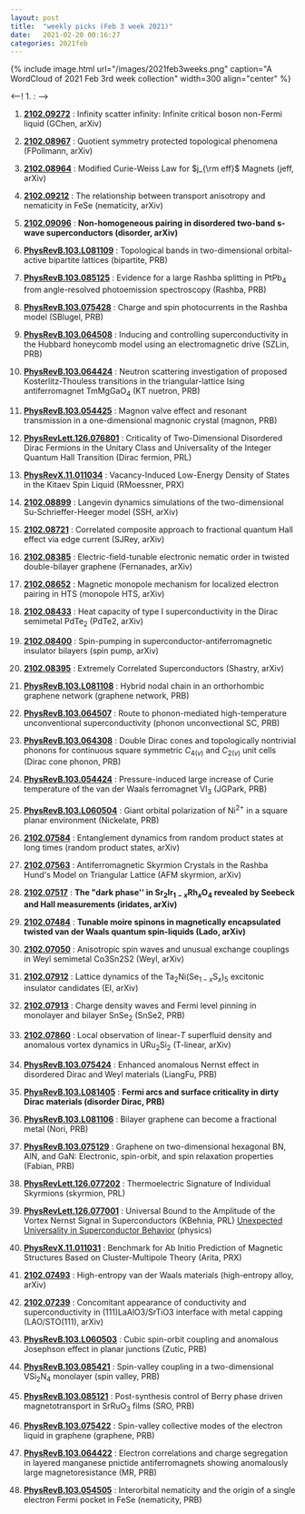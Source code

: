 ```yaml
---
layout: post
title:  "weekly picks (Feb 3 week 2021)"
date:   2021-02-20 00:16:27
categories: 2021feb
---
```


{% include image.html url="/images/2021feb3weeks.png" caption="A WordCloud of 2021 Feb 3rd week collection" width=300 align="center" %}


<--! 1. **[]()** : -->


1. **[2102.09272](http://arxiv.org/abs/2102.09272)** : Infinity scatter infinity: Infinite critical boson non-Fermi liquid (GChen, arXiv)

1. **[2102.08967](http://arxiv.org/abs/2102.08967)** : Quotient symmetry protected topological phenomena (FPollmann, arXiv)


1. **[2102.08964](http://arxiv.org/abs/2102.08964)** : Modified Curie-Weiss Law for $j_{\rm eff}$ Magnets (jeff, arXiv)


1. **[2102.09212](http://arxiv.org/abs/2102.09212)** : The relationship between transport anisotropy and nematicity in FeSe (nematicity, arXiv)

1. **[2102.09096](http://arxiv.org/abs/2102.09096)** : **Non-homogeneous pairing in disordered two-band s-wave superconductors (disorder, arXiv)**

1. **[PhysRevB.103.L081109](https://link.aps.org/doi/10.1103/PhysRevB.103.L081109)** : Topological bands in two-dimensional orbital-active bipartite lattices (bipartite, PRB)

1. **[PhysRevB.103.085125](https://link.aps.org/doi/10.1103/PhysRevB.103.085125)** : Evidence for a large Rashba splitting in ${\mathrm{PtPb}}_{4}$ from angle-resolved photoemission spectroscopy (Rashba, PRB)


1. **[PhysRevB.103.075428](https://link.aps.org/doi/10.1103/PhysRevB.103.075428)** : Charge and spin photocurrents in the Rashba model (SBlugel, PRB)

1. **[PhysRevB.103.064508](https://link.aps.org/doi/10.1103/PhysRevB.103.064508)** : Inducing and controlling superconductivity in the Hubbard honeycomb model using an electromagnetic drive (SZLin, PRB)

1. **[PhysRevB.103.064424](https://link.aps.org/doi/10.1103/PhysRevB.103.064424)** : Neutron scattering investigation of proposed Kosterlitz-Thouless transitions in the triangular-lattice Ising antiferromagnet ${\mathrm{TmMgGaO}}_{4}$ (KT nuetron, PRB)

1. **[PhysRevB.103.054425](https://link.aps.org/doi/10.1103/PhysRevB.103.054425)** : Magnon valve effect and resonant transmission in a one-dimensional magnonic crystal (magnon, PRB) 

1. **[PhysRevLett.126.076801](https://link.aps.org/doi/10.1103/PhysRevLett.126.076801)** : Criticality of Two-Dimensional Disordered Dirac Fermions in the Unitary Class and Universality of the Integer Quantum Hall Transition (Dirac fermion, PRL)

1. **[PhysRevX.11.011034](https://link.aps.org/doi/10.1103/PhysRevX.11.011034)** : Vacancy-Induced Low-Energy Density of States in the Kitaev Spin Liquid (RMoessner, PRX)


1. **[2102.08899](http://arxiv.org/abs/2102.08899)** : Langevin dynamics simulations of the two-dimensional Su-Schrieffer-Heeger model (SSH, arXiv)

1. **[2102.08721](http://arxiv.org/abs/2102.08721)** : Correlated composite approach to fractional quantum Hall effect via edge current (SJRey, arXiv)

1. **[2102.08385](http://arxiv.org/abs/2102.08385)** : Electric-field-tunable electronic nematic order in twisted double-bilayer graphene (Fernanades, arXiv)

1. **[2102.08652](http://arxiv.org/abs/2102.08652)** : Magnetic monopole mechanism for localized electron pairing in HTS (monopole HTS, arXiv)

1. **[2102.08433](http://arxiv.org/abs/2102.08433)** : Heat capacity of type I superconductivity in the Dirac semimetal PdTe$_2$ (PdTe2, arXiv)

1. **[2102.08400](http://arxiv.org/abs/2102.08400)** : Spin-pumping in superconductor-antiferromagnetic insulator bilayers (spin pump, arXiv)

1. **[2102.08395](http://arxiv.org/abs/2102.08395)** : Extremely Correlated Superconductors (Shastry, arXiv)

1. **[PhysRevB.103.L081108](https://link.aps.org/doi/10.1103/PhysRevB.103.L081108)** : Hybrid nodal chain in an orthorhombic graphene network (graphene network, PRB)

1. **[PhysRevB.103.064507](https://link.aps.org/doi/10.1103/PhysRevB.103.064507)** : Route to phonon-mediated high-temperature unconventional superconductivity (phonon unconvectional SC, PRB)

1. **[PhysRevB.103.064308](https://link.aps.org/doi/10.1103/PhysRevB.103.064308)** : Double Dirac cones and topologically nontrivial phonons for continuous square symmetric ${C}_{4(v)}$ and ${C}_{2(v)}$ unit cells (Dirac cone phonon, PRB)

1. **[PhysRevB.103.054424](https://link.aps.org/doi/10.1103/PhysRevB.103.054424)** : Pressure-induced large increase of Curie temperature of the van der Waals ferromagnet $\mathrm{V}{\mathrm{I}}_{3}$ (JGPark, PRB)

1. **[PhysRevB.103.L060504](https://link.aps.org/doi/10.1103/PhysRevB.103.L060504)** : Giant orbital polarization of ${\mathrm{Ni}}^{2+}$ in a square planar environment (Nickelate, PRB)

1. **[2102.07584](http://arxiv.org/abs/2102.07584)** : Entanglement dynamics from random product states at long times (random product states, arXiv)

1. **[2102.07563](http://arxiv.org/abs/2102.07563)** : Antiferromagnetic Skyrmion Crystals in the Rashba Hund's Model on Triangular Lattice (AFM skyrmion, arXiv)

1. **[2102.07517](http://arxiv.org/abs/2102.07517)** : **The "dark phase'' in Sr$_2$Ir$_{1-x}$Rh$_x$O$_4$ revealed by Seebeck and Hall measurements (iridates, arXiv)**


1. **[2102.07484](http://arxiv.org/abs/2102.07484)** : **Tunable moire spinons in magnetically encapsulated twisted van der Waals quantum spin-liquids (Lado, arXiv)**


1. **[2102.07050](http://arxiv.org/abs/2102.07050)** : Anisotropic spin waves and unusual exchange couplings in Weyl semimetal Co3Sn2S2 (Weyl, arXiv)

1. **[2102.07912](http://arxiv.org/abs/2102.07912)** : Lattice dynamics of the Ta$_2$Ni(Se$_{1-x}$S$_x$)$_5$ excitonic insulator candidates (EI, arXiv)


1. **[2102.07913](http://arxiv.org/abs/2102.07913)** : Charge density waves and Fermi level pinning in monolayer and bilayer SnSe$_2$ (SnSe2, PRB)

1. **[2102.07860](http://arxiv.org/abs/2102.07860)** : Local observation of linear-$T$ superfluid density and anomalous vortex dynamics in URu$_2$Si$_2$ (T-linear, arXiv)

1. **[PhysRevB.103.075424](https://link.aps.org/doi/10.1103/PhysRevB.103.075424)** : Enhanced anomalous Nernst effect in disordered Dirac and Weyl materials (LiangFu, PRB)

1. **[PhysRevB.103.L081405](https://link.aps.org/doi/10.1103/PhysRevB.103.L081405)** : **Fermi arcs and surface criticality in dirty Dirac materials (disorder Dirac, PRB)**

1. **[PhysRevB.103.L081106](https://link.aps.org/doi/10.1103/PhysRevB.103.L081106)** : Bilayer graphene can become a fractional metal (Nori, PRB)

1. **[PhysRevB.103.075129](https://link.aps.org/doi/10.1103/PhysRevB.103.075129)** : Graphene on two-dimensional hexagonal BN, AlN, and GaN: Electronic, spin-orbit, and spin relaxation properties (Fabian, PRB)

1. **[PhysRevLett.126.077202](https://link.aps.org/doi/10.1103/PhysRevLett.126.077202)** : Thermoelectric Signature of Individual Skyrmions (skyrmion, PRL)

1. **[PhysRevLett.126.077001](https://link.aps.org/doi/10.1103/PhysRevLett.126.077001)** : Universal Bound to the Amplitude of the Vortex Nernst Signal in Superconductors (KBehnia, PRL) [Unexpected Universality in Superconductor Behavior](https://physics.aps.org/articles/v14/s17) (physics) 

1. **[PhysRevX.11.011031](https://link.aps.org/doi/10.1103/PhysRevX.11.011031)** : Benchmark for Ab Initio Prediction of Magnetic Structures Based on Cluster-Multipole Theory (Arita, PRX)


1. **[2102.07493](http://arxiv.org/abs/2102.07493)** : High-entropy van der Waals materials (high-entropy alloy, arXiv)

1. **[2102.07239](http://arxiv.org/abs/2102.07239)** : Concomitant appearance of conductivity and superconductivity in (111)LaAlO3/SrTiO3 interface with metal capping (LAO/STO(111), arXiv)

1. **[PhysRevB.103.L060503](https://link.aps.org/doi/10.1103/PhysRevB.103.L060503)** : Cubic spin-orbit coupling and anomalous Josephson effect in planar junctions (Zutic, PRB)

1. **[PhysRevB.103.085421](https://link.aps.org/doi/10.1103/PhysRevB.103.085421)** : Spin-valley coupling in a two-dimensional $\mathrm{V}{\mathrm{Si}}_{2}{\mathrm{N}}_{4}$ monolayer (spin valley, PRB)

1. **[PhysRevB.103.085121](https://link.aps.org/doi/10.1103/PhysRevB.103.085121)** : Post-synthesis control of Berry phase driven magnetotransport in ${\mathrm{SrRuO}}_{3}$ films (SRO, PRB)

1. **[PhysRevB.103.075422](https://link.aps.org/doi/10.1103/PhysRevB.103.075422)** : Spin-valley collective modes of the electron liquid in graphene (graphene, PRB)

1. **[PhysRevB.103.064422](https://link.aps.org/doi/10.1103/PhysRevB.103.064422)** : Electron correlations and charge segregation in layered manganese pnictide antiferromagnets showing anomalously large magnetoresistance (MR, PRB)

1. **[PhysRevB.103.054505](https://link.aps.org/doi/10.1103/PhysRevB.103.054505)** : Interorbital nematicity and the origin of a single electron Fermi pocket in FeSe (nematicity, PRB)

